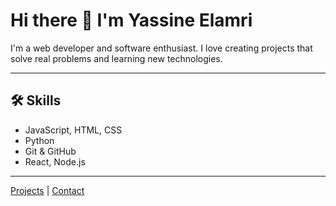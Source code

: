 # Hi there 👋 I'm Yassine Elamri

I'm a web developer and software enthusiast. I love creating projects that solve real problems and learning new technologies.

---

## 🛠 Skills
- JavaScript, HTML, CSS
- Python
- Git & GitHub
- React, Node.js

---

[Projects](projects.markdown) | [Contact](contact.markdown)


